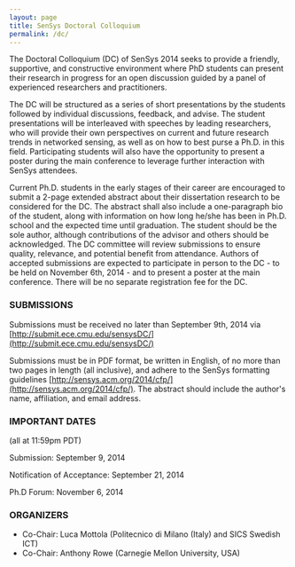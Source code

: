 ```yaml
---
layout: page
title: SenSys Doctoral Colloquium
permalink: /dc/
---
```


The Doctoral Colloquium (DC) of SenSys 2014 seeks to provide a
friendly, supportive, and constructive environment where PhD students
can present their research in progress for an open discussion guided
by a panel of experienced researchers and practitioners.

The DC will be structured as a series of short presentations by the
students followed by individual discussions, feedback, and advise. The
student presentations will be interleaved with speeches by leading
researchers, who will provide their own perspectives on current and
future research trends in networked sensing, as well as on how to best
purse a Ph.D. in this field. Participating students will also have the
opportunity to present a poster during the main conference to leverage
further interaction with SenSys attendees.

Current Ph.D. students in the early stages of their career are
encouraged to submit a 2-page extended abstract about their
dissertation research to be considered for the DC. The abstract shall
also include a one-paragraph bio of the student, along with
information on how long he/she has been in Ph.D. school and the
expected time until graduation. The student should be the sole author,
although contributions of the advisor and others should be
acknowledged. The DC committee will review submissions to ensure
quality, relevance, and potential benefit from attendance. Authors of
accepted submissions are expected to participate in person to the DC -
to be held on November 6th, 2014 - and to present a poster at the main
conference. There will be no separate registration fee for the DC.

### SUBMISSIONS ###
Submissions must be received no later than <span class="highlight">September 9th, 2014</span> via  [http://submit.ece.cmu.edu/sensysDC/](http://submit.ece.cmu.edu/sensysDC/)

Submissions must be in PDF format, be written in English, of no
more than two pages in length (all inclusive), and adhere to the SenSys
formatting guidelines [http://sensys.acm.org/2014/cfp/](http://sensys.acm.org/2014/cfp/). The
abstract should include the author's name, affiliation, and email
address.

### IMPORTANT DATES ###
(all at 11:59pm PDT)

Submission: <span class="highlight">September 9, 2014</span>

Notification of Acceptance: <span class="highlight">September 21, 2014</span>

Ph.D Forum: November 6, 2014

### ORGANIZERS ###
+ Co-Chair: Luca Mottola (Politecnico di Milano (Italy) and SICS Swedish ICT)
+ Co-Chair: Anthony Rowe (Carnegie Mellon University, USA)
